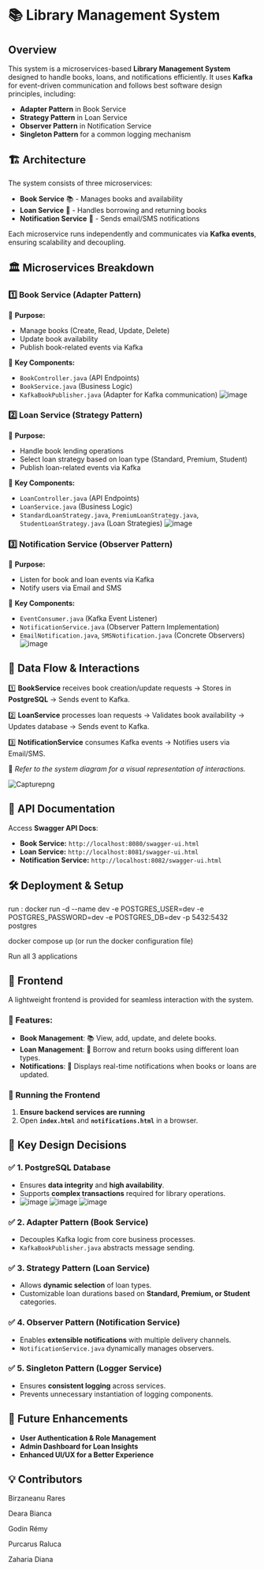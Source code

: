 # 📚 Library Management System

## Overview
This system is a microservices-based **Library Management System** designed to handle books, loans, and notifications efficiently. It uses **Kafka** for event-driven communication and follows best software design principles, including:
- **Adapter Pattern** in Book Service
- **Strategy Pattern** in Loan Service 
- **Observer Pattern** in Notification Service
- **Singleton Pattern** for a common logging mechanism

## 🏗️ Architecture
The system consists of three microservices:

- **Book Service** 📚 - Manages books and availability
- **Loan Service** 🏦 - Handles borrowing and returning books
- **Notification Service** 🔔 - Sends email/SMS notifications

Each microservice runs independently and communicates via **Kafka events**, ensuring scalability and decoupling.

## 🏛️ Microservices Breakdown

### 1️⃣ Book Service (Adapter Pattern)
📌 **Purpose:**  
- Manage books (Create, Read, Update, Delete)
- Update book availability
- Publish book-related events via Kafka

🔹 **Key Components:**
- `BookController.java` (API Endpoints)
- `BookService.java` (Business Logic)
- `KafkaBookPublisher.java` (Adapter for Kafka communication)
  ![image](https://github.com/user-attachments/assets/3b8b1ad1-712f-44d1-ad88-19d009c1c26a)


### 2️⃣ Loan Service (Strategy Pattern)
📌 **Purpose:**  
- Handle book lending operations
- Select loan strategy based on loan type (Standard, Premium, Student)
- Publish loan-related events via Kafka

🔹 **Key Components:**
- `LoanController.java` (API Endpoints)
- `LoanService.java` (Business Logic)
- `StandardLoanStrategy.java`, `PremiumLoanStrategy.java`, `StudentLoanStrategy.java` (Loan Strategies)
![image](https://github.com/user-attachments/assets/dc6d0a44-400e-46ce-a0ea-669ac752d99c)

### 3️⃣ Notification Service (Observer Pattern)
📌 **Purpose:**  
- Listen for book and loan events via Kafka
- Notify users via Email and SMS

🔹 **Key Components:**
- `EventConsumer.java` (Kafka Event Listener)
- `NotificationService.java` (Observer Pattern Implementation)
- `EmailNotification.java`, `SMSNotification.java` (Concrete Observers)
![image](https://github.com/user-attachments/assets/86de6b93-5f7b-40de-90de-72859535561a)

## 🔄 Data Flow & Interactions
1️⃣ **BookService** receives book creation/update requests → Stores in **PostgreSQL** → Sends event to Kafka.  

2️⃣ **LoanService** processes loan requests → Validates book availability → Updates database → Sends event to Kafka.  

3️⃣ **NotificationService** consumes Kafka events → Notifies users via Email/SMS.  

📌 *Refer to the system diagram for a visual representation of interactions.*  

![Capturepng](https://github.com/user-attachments/assets/b07a43e1-6c29-41cf-9367-003a846f7581)


## 📖 API Documentation
Access **Swagger API Docs**:
- **Book Service:** `http://localhost:8080/swagger-ui.html`
- **Loan Service:** `http://localhost:8081/swagger-ui.html`
- **Notification Service:** `http://localhost:8082/swagger-ui.html`

## 🛠️ Deployment & Setup
run : docker run -d --name dev -e POSTGRES_USER=dev -e POSTGRES_PASSWORD=dev -e POSTGRES_DB=dev -p 5432:5432 postgres

docker compose up (or run the docker configuration file)

Run all 3 applications 
## 🎨 Frontend

A lightweight frontend is provided for seamless interaction with the system.

### 📌 Features:
- **Book Management**: 📚 View, add, update, and delete books.
- **Loan Management**: 🔄 Borrow and return books using different loan types.
- **Notifications**: 🔔 Displays real-time notifications when books or loans are updated.
### 🚀 Running the Frontend
1. **Ensure backend services are running** 
2. Open **`index.html`** and **`notifications.html`** in a browser.

## 🎯 Key Design Decisions

### ✅ **1. PostgreSQL Database**
- Ensures **data integrity** and **high availability**.
- Supports **complex transactions** required for library operations.
- ![image](https://github.com/user-attachments/assets/057d9196-f453-4257-9001-31c55fd5b4af)
![image](https://github.com/user-attachments/assets/a4895272-bb0a-45d0-a672-5dca659c6792)
![image](https://github.com/user-attachments/assets/ab7b70db-599d-43c6-b6c6-1feaf0555cb4)

### ✅ **2. Adapter Pattern (Book Service)**
- Decouples Kafka logic from core business processes.
- `KafkaBookPublisher.java` abstracts message sending.

### ✅ **3. Strategy Pattern (Loan Service)**
- Allows **dynamic selection** of loan types.
- Customizable loan durations based on **Standard, Premium, or Student** categories.

### ✅ **4. Observer Pattern (Notification Service)**
- Enables **extensible notifications** with multiple delivery channels.
- `NotificationService.java` dynamically manages observers.

### ✅ **5. Singleton Pattern (Logger Service)**
- Ensures **consistent logging** across services.
- Prevents unnecessary instantiation of logging components.

## 🚀 Future Enhancements
- **User Authentication & Role Management**
- **Admin Dashboard for Loan Insights**
- **Enhanced UI/UX for a Better Experience**

## 💡 Contributors
Birzaneanu Rares

Deara Bianca

Godin Rémy

Purcarus Raluca

Zaharia Diana

